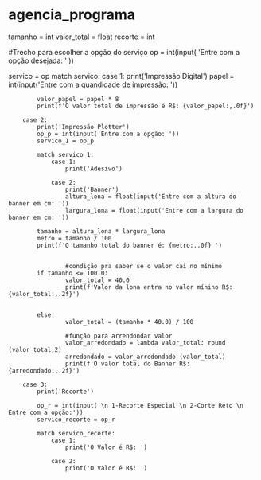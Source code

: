 # agencia_programa
tamanho = int
valor_total = float
recorte = int

#Trecho para escolher a opção do serviço
op = int(input( 'Entre com a opção desejada: ' ))


servico = op
match servico:
        case 1:
            print('Impressão Digital')
            papel = int(input('Entre com a quandidade de impressão: '))          

            valor_papel = papel * 8
            print(f'O valor total de impressão é R$: {valor_papel:,.0f}')
        
        case 2:
            print('Impressão Plotter')
            op_p = int(input('Entre com a opção: '))
            servico_1 = op_p

            match servico_1:
                case 1:
                    print('Adesivo')
                      
                case 2:
                    print('Banner')
                    altura_lona = float(input('Entre com a altura do banner em cm: '))
                    largura_lona = float(input('Entre com a largura do banner em cm: '))

            tamanho = altura_lona * largura_lona
            metro = tamanho / 100
            print(f'O tamanho total do banner é: {metro:,.0f} ')


                    #condição pra saber se o valor cai no mínimo
            if tamanho <= 100.0:
                    valor_total = 40.0
                    print(f'Valor da lona entra no valor mínino R$: {valor_total:,.2f}')

                    
            else:
                    valor_total = (tamanho * 40.0) / 100

                    #função para arrendondar valor
                    valor_arredondado = lambda valor_total: round (valor_total,2)
                    arredondado = valor_arredondado (valor_total)  
                    print(f'O valor total do Banner R$: {arredondado:,.2f}')

        case 3:
            print('Recorte')
            
            op_r = int(input('\n 1-Recorte Especial \n 2-Corte Reto \n Entre com a opção:'))
            servico_recorte = op_r

            match servico_recorte:
                case 1:
                    print('O Valor é R$: ')
                      
                case 2:
                    print('O Valor é R$: ')
                    

            
            

  

            

         
